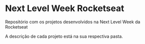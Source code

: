 # Next Level Week Rocketseat
Repositório com os projetos desenvolvidos na Next Level Week da Rocketseat

A descrição de cada projeto está na sua respectiva pasta.
